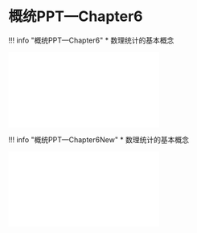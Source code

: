 # 概统PPT—Chapter6
!!! info "概统PPT—Chapter6"
    * 数理统计的基本概念

<object data="概统Chapter6.pdf" type="application/pdf" width="100%" height="800">
    <embed src="概统Chapter6.pdf" type="application/pdf" />
</object>

!!! info "概统PPT—Chapter6New"
    * 数理统计的基本概念

<object data="概统Chapter6New.pdf" type="application/pdf" width="100%" height="800">
    <embed src="概统Chapter6New.pdf" type="application/pdf" />
</object>